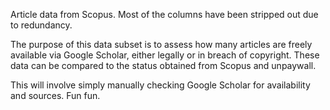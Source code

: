 Article data from Scopus. Most of the columns have been stripped out due to redundancy.

The purpose of this data subset is to assess how many articles are freely available via Google Scholar, either legally or in breach of copyright. These data can be compared to the status obtained from Scopus and unpaywall.

This will involve simply manually checking Google Scholar for availability and sources. Fun fun.
